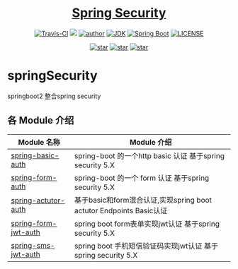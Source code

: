 <h1 align="center"><a href="https://github.com/bearBoy80/springSecurity.git" target="_blank">Spring Security</a></h1>
<p align="center">
  <a href="https://travis-ci.com/github/bearBoy80/springSecurity"><img alt="Travis-CI" src="https://travis-ci.com/bearBoy80/springSecurity.svg?branch=master"/></a>
  <a href="https://www.codacy.com/manual/bearBoy80/springSecurity?utm_source=github.com&amp;utm_medium=referral&amp;utm_content=bearBoy80/springSecurity&amp;utm_campaign=Badge_Grade"><img src="https://app.codacy.com/project/badge/Grade/b800466e41b140f28af11764be7b6495"/></a>
  <a href="http://www.betool.vip/"><img alt="author" src="https://img.shields.io/badge/author-bearBoy80-blue"/></a>
  <a href="https://www.oracle.com/technetwork/java/javase/downloads/index.html"><img alt="JDK" src="https://img.shields.io/badge/JDK-1.8+-orange.svg"/></a>
  <a href="https://docs.spring.io/spring-boot/docs/2.3.0.RELEASE/reference/html/"><img alt="Spring Boot" src="https://img.shields.io/badge/Spring Boot-2.3.0.RELEASE-brightgreen.svg"/></a>
  <a href="https://github.com/bearBoy80/springSecurity/blob/master/LICENSE"><img alt="LICENSE" src="https://img.shields.io/github/license/bearBoy80/springsecurity.svg"/></a>  
</p>

<p align="center">
  <a href="https://github.com/bearBoy80/springSecurity/stargazers"><img alt="star" src="https://img.shields.io/github/stars/bearBoy80/springsecurity.svg?label=Stars&style=social"/></a>
  <a href="https://github.com/bearBoy80/springSecurity/network/members"><img alt="star" src="https://img.shields.io/github/forks/bearBoy80/springsecurity.svg?label=Fork&style=social"/></a>
  <a href="https://github.com/bearBoy80/springSecurity/watchers"><img alt="star" src="https://img.shields.io/github/watchers/bearBoy80/springsecurity.svg?label=Watch&style=social"/></a>
</p>


# springSecurity
springboot2 整合spring security

## 各 Module 介绍

| Module 名称                                                  | Module 介绍                                                           |
| ------------------------------------------------------------ | ----------------------------------------------------------------------|
| [spring-basic-auth](./spring-basic-auth)                     | spring-boot 的一个http basic 认证 基于spring security 5.X             |
| [spring-form-auth](./spring-form-auth)                       | spring-boot 的一个 form 认证 基于spring security 5.X                  |
| [spring-actutor-auth](./spring-form-auth)                    | 基于basic和form混合认证,实现spring boot actutor Endpoints Basic认证   |
| [spring-form-jwt-auth](./spring-form-jwt-auth)               | spring boot form表单实现jwt认证 基于spring security 5.X               |
| [spring-sms-jwt-auth](./spring-sms-jwt-auth)                 | spring boot 手机短信验证码实现jwt认证 基于spring security 5.X         |
